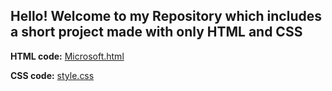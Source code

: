 ## Hello! Welcome to my Repository which includes a short project made with only HTML and CSS

**HTML code:** [Microsoft.html]()

**CSS code:** [style.css]()

